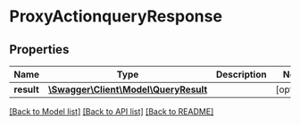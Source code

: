 # ProxyActionqueryResponse

## Properties
Name | Type | Description | Notes
------------ | ------------- | ------------- | -------------
**result** | [**\Swagger\Client\Model\QueryResult**](QueryResult.md) |  | [optional] 

[[Back to Model list]](../README.md#documentation-for-models) [[Back to API list]](../README.md#documentation-for-api-endpoints) [[Back to README]](../README.md)


